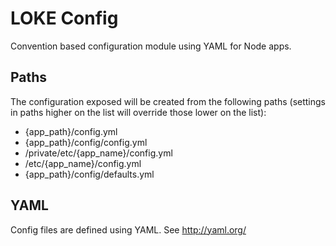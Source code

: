 # LOKE Config

Convention based configuration module using YAML for Node apps.

## Paths

The configuration exposed will be created from the following paths (settings in paths higher on the list will override those lower on the list):

- {app_path}/config.yml
- {app_path}/config/config.yml
- /private/etc/{app_name}/config.yml
- /etc/{app_name}/config.yml
- {app_path}/config/defaults.yml

## YAML

Config files are defined using YAML. See http://yaml.org/
